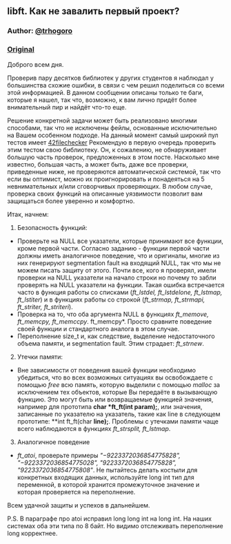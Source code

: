 ## libft. Как не завалить первый проект?

### Author: [@trhogoro](https://profile.intra.42.fr/users/trhogoro)

### [Original](https://forum.intra.42.fr/topics/19883/messages)

Доброго всем дня.

Проверив пару десятков библиотек у других студентов я наблюдал у большинства схожие ошибки, в связи с чем решил поделиться со всеми этой информацией.
В данном сообщении описаны только те баги, которые я нашел, так что, возможно, к вам лично придёт более внимательный пир и найдёт что-то еще.

Решение конкретной задачи может быть реализовано многими способами, так что не исключены фейлы, основанные исключительно на Вашем особенном подходе. На данный момент самый широкий пул тестов имеет [42filechecker](https://google.gik-team.com/?q=42filechecker)
Рекомендую в первую очередь проверить этим тестом свою библиотеку. Он, к сожалению, не обнаруживает большую часть проверок, предложенных в этом посте. Насколько мне известно, большая часть, а может быть, даже все проверки, приведенные ниже, не проверяются автоматической системой, так что если вы оптимист, можно их проигнорировать и понадеяться на 5 невнимательных и/или сговорчивых проверяющих. В любом случае, проверка своих функций на описанные уязвимости позволит вам защищаться более уверенно и комфортно.


Итак, начнем:

1. Безопасность функций:
* Проверьте на NULL все указатели, которые принимают все функции, кроме первой части. Согласно заданию - функции первой части должны иметь аналогичное поведение, что и оригиналы, многие из них генерируют segmentation fault на входящий NULL, так что мы не можем писать защиту от этого.
Почти все, кого я проверял, имели проверки на NULL указатели на начало строки но почему то забли проверять на NULL указатели на функции. Такая ошибка встречается часто в функция работы со списками (*ft_lstdel, ft_lstdelone, ft_lstmap, ft_lstiter*) и в функцияx работы со строкой (*ft_strmap, ft_strmapi, ft_striter, ft_striteri*).
* Проверка на то, что оба аргумента NULL в функциях *ft_memove, ft_memcpy, ft_memccpy*. ft_memcpy*. Просто сравните поведение своей функции и стандартного аналога в этом случае.
* Переполнение size_t и, как следствие, выделение недостаточного объема памяти, и segmentation fault. Этим страдаeт: *ft_strnew*.
2. Утечки памяти:
* Вне зависимости от поведения вашей функции необходимо убедиться, что во всех возможных ситуациях вы освобождаете с помощью *free* всю память, которую выделили с помощью *malloc* за исключением тех объектов, которые Вы передаёте в вызывающую функцию. Это могут быть или возвращаемые функцией значения, например для прототипа **char \*ft_ft(int param);**, или значения, записанные по указателю на указатель, такие как line в следующем прототипе: **int ft_ft(char **line);**.
Проблемы с утечками памяти чаще всего наблюдаются в функциях *ft_strsplit, ft_lstmap*.
3. Аналогичное поведение
* *ft_atoi*, проверьте примеры *"−9223372036854775828", "−9223372036854775028", "9223372036854775828", "9223372036854775808"*. Не пытайтесь делать костыли для конкретных входящих данных, используйте long int тип для переменной, в которой хранится промежуточное значение и которая проверяется на переполнение.

Всем удачной защиты и успехов в дальнейшем.

P.S. В параграфе про atoi исправил long long int на long int. На наших системах оба эти типа по 8 байт. Но видимо отслеживать переполнение long корректнее.
